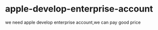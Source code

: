 # apple-develop-enterprise-account
we need apple  develop enterprise account,we can pay good price 
